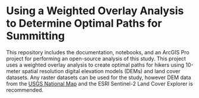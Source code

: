 # Using a Weighted Overlay Analysis to Determine Optimal Paths for Summitting

This repository includes the documentation, notebooks, and an ArcGIS Pro project for performing an open-source analysis of this study. This project uses a weighted overlay analysis to create optimal paths for hikers using 10-meter spatial resolution digital elevation models (DEMs) and land cover datasets. Any raster datasets can be used for the study, however DEM data from the [USGS National Map](https://apps.nationalmap.gov/downloader/) and the ESRI Sentinel-2 Land Cover Explorer is recommended.
